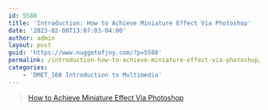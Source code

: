 ```yaml
---
id: 5588
title: 'Introduction: How to Achieve Miniature Effect Via Photoshop'
date: '2023-02-08T13:07:03-04:00'
author: admin
layout: post
guid: 'https://www.nuggetofjoy.com/?p=5588'
permalink: /introduction-how-to-achieve-miniature-effect-via-photoshop/
categories:
    - 'DMET_160 Introduction to Multimedia'
---
```


> [How to Achieve Miniature Effect Via Photoshop](https://www.nuggetofjoy.com/how-to-achieve-miniature-effect-via-photoshop/)

<iframe class="wp-embedded-content" data-secret="R0zGgWOMWy" frameborder="0" height="282" loading="lazy" marginheight="0" marginwidth="0" sandbox="allow-scripts" scrolling="no" security="restricted" src="https://www.nuggetofjoy.com/how-to-achieve-miniature-effect-via-photoshop/embed/#?secret=v5nyHwXq8J#?secret=R0zGgWOMWy" style="position: absolute; visibility: hidden;" title="“How to Achieve Miniature Effect Via Photoshop” — Communication, Art, Design & Instruction" width="500"></iframe>